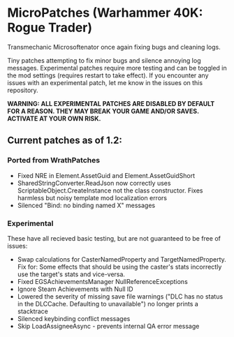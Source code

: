 # MicroPatches (Warhammer 40K: Rogue Trader)

Transmechanic Microsoftenator once again fixing bugs and cleaning logs.

Tiny patches attempting to fix minor bugs and silence annoying log messages.
Experimental patches require more testing and can be toggled in the mod settings (requires restart to take effect).
If you encounter any issues with an experimental patch, let me know in the issues on this repository.

**WARNING: ALL EXPERIMENTAL PATCHES ARE DISABLED BY DEFAULT FOR A REASON. THEY MAY BREAK YOUR GAME AND/OR SAVES. ACTIVATE AT YOUR OWN RISK.**

## Current patches as of 1.2:

### Ported from WrathPatches

- Fixed NRE in Element.AssetGuid and Element.AssetGuidShort
- SharedStringConverter.ReadJson now correctly uses ScriptableObject.CreateInstance not the class constructor. Fixes harmless but noisy template mod localization errors
- Silenced "Bind: no binding named X" messages

### Experimental

These have all recieved basic testing, but are not guaranteed to be free of issues:

- Swap calculations for CasterNamedProperty and TargetNamedProperty. Fix for: Some effects that should be using the caster's stats incorrectly use the target's stats and vice-versa.
- Fixed EGSAchievementsManager NullReferenceExceptions
- Ignore Steam Achievements with Null ID
- Lowered the severity of missing save file warnings ("DLC has no status in the DLCCache. Defaulting to unavailable") no longer prints a stacktrace
- Silenced keybinding conflict messages
- Skip LoadAssigneeAsync - prevents internal QA error message
